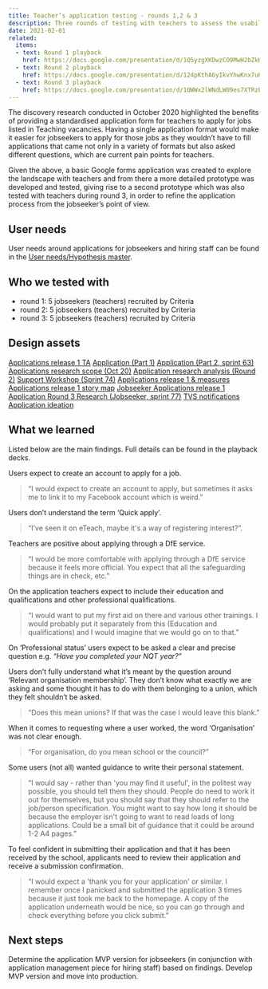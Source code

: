 ```yaml
---
title: Teacher’s application testing - rounds 1,2 & 3
description: Three rounds of testing with teachers to assess the usability of the prototyped application form.
date: 2021-02-01
related:
  items:
  - text: Round 1 playback
    href: https://docs.google.com/presentation/d/1Q5yzgXKDwzCO9MwH2bZkKXlCCqUQqk7aj1lkfuY_ATg/edit#slide=id.p
  - text: Round 2 playback
    href: https://docs.google.com/presentation/d/124pKthA6yIkvYhwKnx7uK9_dCfnEuIOPyZmUp3dUagk/edit#slide=id.p
  - text: Round 3 playback
    href: https://docs.google.com/presentation/d/1OWWx2lWNdLW09es7XTRzENJCpDCryggFoV9giDkHahw/edit#slide=id.p
---
```


The discovery research conducted in October 2020 highlighted the benefits of providing a standardised application form for teachers to apply for jobs listed in Teaching vacancies. Having a single application format would make it easier for jobseekers to apply for those jobs as they wouldn’t have to fill applications that came not only in a variety of formats but also asked different questions, which are current pain points for teachers. 

Given the above, a basic Google forms application was created to explore the landscape with teachers and from there a more detailed prototype was developed and tested, giving rise to a second prototype which was also tested with teachers during round 3, in order to refine the application process from the jobseeker’s point of view. 

## User needs

User needs around applications for jobseekers and hiring staff can be found in the [User needs/Hypothesis master](https://docs.google.com/spreadsheets/d/1c0S0OZTgpRBlStgBBX79WJ7P07i-3F9VODIKSO5qkxM/edit#gid=877107711).

## Who we tested with

* round 1: 5 jobseekers (teachers) recruited by Criteria
* round 2: 5 jobseekers (teachers) recruited by Criteria
* round 3: 5 jobseekers (teachers) recruited by Criteria

## Design assets

[Applications release 1 TA](https://drive.google.com/drive/u/0/folders/13uar7gmJOR7x2Uz1kQq78eAE1voeDCp0)
[Application (Part 1)](https://drive.google.com/drive/u/0/folders/1nvRE8HH7okFeLWdF6uLORCdTt3nBkEMp)
[Application (Part 2, sprint 63)](https://drive.google.com/drive/u/0/folders/1nvRE8HH7okFeLWdF6uLORCdTt3nBkEMp)
[Applications research scope (Oct 20)](https://drive.google.com/drive/u/0/folders/1pVyH666DOZCbqhn8GunQKaWMclu3u5f1)
[Application research analysis (Round 2)](https://drive.google.com/file/d/10nn19gji2DW5ntdWvAafDE3wiw2iswun/view?usp=sharing)
[Support Workshop (Sprint 74)](https://drive.google.com/file/d/1apQejih9GEP3MXzkJzf9NQfJ14os9_9E/view?usp=sharing)
[Applications release 1 & measures](https://drive.google.com/file/d/1apQejih9GEP3MXzkJzf9NQfJ14os9_9E/view?usp=sharing)
[Applications release 1 story map](https://drive.google.com/file/d/1apQejih9GEP3MXzkJzf9NQfJ14os9_9E/view?usp=sharing)
[Jobseeker Applications release 1](https://drive.google.com/drive/u/0/folders/1JHpUO0NwT45yL5RQXQXVq_bGuWRVStqB)
[Application Round 3 Research (Jobseeker, sprint 77)](https://drive.google.com/drive/u/0/folders/1GmpFWxLPFEcsajQpzrGPjfp2wKI4WqtO)
[TVS notifications](https://drive.google.com/drive/u/0/folders/1q9pRP3DTxFjRKLyFwbvz0UYMK83maPjB)
[Application ideation](https://drive.google.com/drive/u/0/folders/1lnhaX_Q4-h4g3ec_Hsk7Y2HROWlQAOtr)

## What we learned

Listed below are the main findings. Full details can be found in the playback decks.

Users expect to create an account to apply for a job.

> “I would expect to create an account to apply, but sometimes it asks me to link it to my Facebook account which is weird.”

Users don’t understand the term ‘Quick apply’.

> “I’ve seen it on eTeach, maybe it's a way of registering interest?”.

Teachers are positive about applying through a DfE service.

> “I would be more comfortable with applying through a DfE service because it feels more official. You expect that all the safeguarding things are in check, etc.”

On the application teachers expect to include their education and qualifications and other professional qualifications.

> “I would want to put my first aid on there and various other trainings. I would probably put it separately from this (Education and qualifications) and I would imagine that we would go on to that.”

On ‘Professional status’ users expect to be asked a clear and precise question e.g. _“Have you completed your NQT year?”_

Users don’t fully understand what it’s meant by the question around ‘Relevant organisation membership’. They don’t know what exactly we are asking and some thought it has to do with them belonging to a union, which they felt shouldn’t be asked.

> “Does this mean unions? If that was the case I would leave this blank.”

When it comes to requesting where a user worked, the word ‘Organisation’ was not clear enough.

> “For organisation, do you mean school or the council?”

Some users (not all) wanted guidance to write their personal statement.

> “I would say - rather than 'you may find it useful', in the politest way possible, you should tell them they should. People do need to work it out for themselves, but you should say that they should refer to the job/person specification. You might want to say how long it should be because the employer isn't going to want to read loads of long applications. Could be a small bit of guidance that it could be around 1-2 A4 pages.”

To feel confident in submitting their application and that it has been received by the school, applicants need to review their application and receive a submission confirmation.

> “I would expect a 'thank you for your application' or similar. I remember once I panicked and submitted the application 3 times because it just took me back to the homepage. A copy of the application underneath would be nice, so you can go through and check everything before you click submit.”

## Next steps

Determine the application MVP version for jobseekers (in conjunction with application management piece for hiring staff) based on findings. Develop MVP version and move into production.